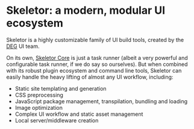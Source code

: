 # Skeletor: a modern, modular UI ecosystem
Skeletor is a highly customizable family of UI build tools, created by the [DEG](http://www.degdigital.com) UI team. 

On its own, [Skeletor Core](https://github.com/deg-skeletor/skeletor-core) is just a task runner (albeit a very powerful and configurable task runner, if we do say so ourselves). But when combined with its robust plugin ecosystem and command line tools, Skeletor can easily handle the heavy lifting of almost any UI workflow, including:

* Static site templating and generation
* CSS preprocessing
* JavaScript package management, transpilation, bundling and loading
* Image optimization
* Complex UI workflow and static asset management
* Local server/middleware creation 
